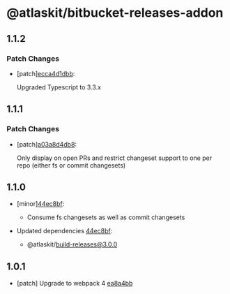 # @atlaskit/bitbucket-releases-addon

## 1.1.2

### Patch Changes

- [patch][ecca4d1dbb](https://bitbucket.org/atlassian/atlaskit-mk-2/commits/ecca4d1dbb):

  Upgraded Typescript to 3.3.x

## 1.1.1

### Patch Changes

- [patch][a03a8d4db8](https://bitbucket.org/atlassian/atlaskit-mk-2/commits/a03a8d4db8):

  Only display on open PRs and restrict changeset support to one per repo (either fs or commit changesets)

## 1.1.0

- [minor][44ec8bf](https://bitbucket.org/atlassian/atlaskit-mk-2/commits/44ec8bf):

  - Consume fs changesets as well as commit changesets

- Updated dependencies [44ec8bf](https://bitbucket.org/atlassian/atlaskit-mk-2/commits/44ec8bf):
  - @atlaskit/build-releases@3.0.0

## 1.0.1

- [patch] Upgrade to webpack 4 [ea8a4bb](https://bitbucket.org/atlassian/atlaskit-mk-2/commits/ea8a4bb)
